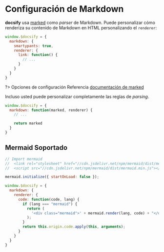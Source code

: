 # Configuración de Markdown

**docsify** usa [marked](https://github.com/chjj/marked) como _parser_ de Markdown. Puede personalizar cómo renderiza su contenido de Markdown en HTML personalizando el `renderer`:

```js
window.$docsify = {
  markdown: {
    smartypants: true,
    renderer: {
      link: function() {
        // ...
      }
    }
  }
}
```

?> Opciones de configuración Referencia [documentación de marked](https://github.com/chjj/marked#options-1)

Incluso usted puede personalizar completamente las reglas de _parsing_.

```js
window.$docsify = {
  markdown: function(marked, renderer) {
    // ...

    return marked
  }
}
```

## Mermaid Soportado

```js
// Import mermaid
//  <link rel="stylesheet" href="//cdn.jsdelivr.net/npm/mermaid/dist/mermaid.min.css">
//  <script src="//cdn.jsdelivr.net/npm/mermaid/dist/mermaid.min.js"></script>

mermaid.initialize({ startOnLoad: false });

window.$docsify = {
  markdown: {
    renderer: {
      code: function(code, lang) {
        if (lang === "mermaid") {
          return (
            '<div class="mermaid">' + mermaid.render(lang, code) + "</div>"
          );
        }
        return this.origin.code.apply(this, arguments);
      }
    }
  }
}
```

